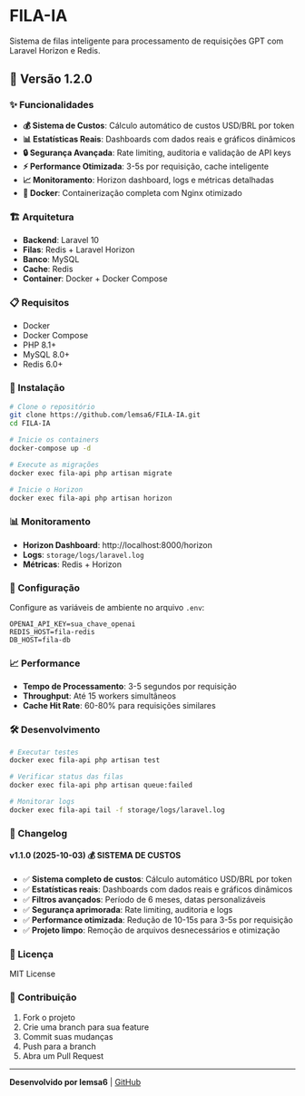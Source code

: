 # FILA-IA

Sistema de filas inteligente para processamento de requisições GPT com Laravel Horizon e Redis.

## 🚀 Versão 1.2.0

### ✨ Funcionalidades

- **💰 Sistema de Custos**: Cálculo automático de custos USD/BRL por token
- **📊 Estatísticas Reais**: Dashboards com dados reais e gráficos dinâmicos
- **🔒 Segurança Avançada**: Rate limiting, auditoria e validação de API keys
- **⚡ Performance Otimizada**: 3-5s por requisição, cache inteligente
- **📈 Monitoramento**: Horizon dashboard, logs e métricas detalhadas
- **🐳 Docker**: Containerização completa com Nginx otimizado

### 🏗️ Arquitetura

- **Backend**: Laravel 10
- **Filas**: Redis + Laravel Horizon
- **Banco**: MySQL
- **Cache**: Redis
- **Container**: Docker + Docker Compose

### 📋 Requisitos

- Docker
- Docker Compose
- PHP 8.1+
- MySQL 8.0+
- Redis 6.0+

### 🚀 Instalação

```bash
# Clone o repositório
git clone https://github.com/lemsa6/FILA-IA.git
cd FILA-IA

# Inicie os containers
docker-compose up -d

# Execute as migrações
docker exec fila-api php artisan migrate

# Inicie o Horizon
docker exec fila-api php artisan horizon
```

### 📊 Monitoramento

- **Horizon Dashboard**: http://localhost:8000/horizon
- **Logs**: `storage/logs/laravel.log`
- **Métricas**: Redis + Horizon

### 🔧 Configuração

Configure as variáveis de ambiente no arquivo `.env`:

```env
OPENAI_API_KEY=sua_chave_openai
REDIS_HOST=fila-redis
DB_HOST=fila-db
```

### 📈 Performance

- **Tempo de Processamento**: 3-5 segundos por requisição
- **Throughput**: Até 15 workers simultâneos
- **Cache Hit Rate**: 60-80% para requisições similares

### 🛠️ Desenvolvimento

```bash
# Executar testes
docker exec fila-api php artisan test

# Verificar status das filas
docker exec fila-api php artisan queue:failed

# Monitorar logs
docker exec fila-api tail -f storage/logs/laravel.log
```

### 📝 Changelog

#### v1.1.0 (2025-10-03) 💰 SISTEMA DE CUSTOS
- ✅ **Sistema completo de custos**: Cálculo automático USD/BRL por token
- ✅ **Estatísticas reais**: Dashboards com dados reais e gráficos dinâmicos
- ✅ **Filtros avançados**: Período de 6 meses, datas personalizáveis
- ✅ **Segurança aprimorada**: Rate limiting, auditoria e logs
- ✅ **Performance otimizada**: Redução de 10-15s para 3-5s por requisição
- ✅ **Projeto limpo**: Remoção de arquivos desnecessários e otimização

### 📄 Licença

MIT License

### 👥 Contribuição

1. Fork o projeto
2. Crie uma branch para sua feature
3. Commit suas mudanças
4. Push para a branch
5. Abra um Pull Request

---

**Desenvolvido por lemsa6** | [GitHub](https://github.com/lemsa6/FILA-IA)